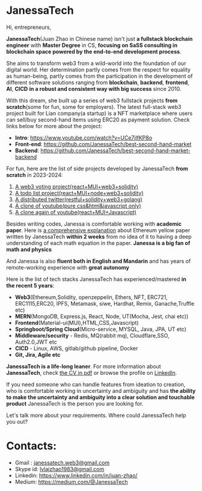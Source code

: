 # JanessaTech

Hi, entrepreneurs,

**JanessaTech**(Juan Zhao in Chinese name) isn't just **a fullstack blockchain engineer** with **Master Degree** in CS, **focusing on SaSS consulting in blockchain space powered by the end-to-end development process**. 

She aims to transform web3 from a wild-world into the foundation of our digital world. Her determination partly comes from the respect for equality as human-being, partly comes from the participation in the development of different software solutions ranging from **blockchain**, **backend**, **frontend**, **AI**, **CICD** **in a robust and consistent way with big success** since 2010. 

With this dream, she built up a series of web3 fullstack projects **from scratch**(some for fun, some for employers). The latest full-stack web3 project built for Lian company(a startup) is a NFT marketplace where users can sell/buy second-hand items using ERC20 as payment solution. Check links below for more about the project: 
- **Intro**: https://www.youtube.com/watch?v=UCe7ilfKP8o
- **Front-end**: https://github.com/JanessaTech/best-second-hand-market
- **Backend**: https://github.com/JanessaTech/best-second-hand-market-backend

For fun, here are the list of side projects developed by JanessaTech **from scratch** in 2023-2024:
1. [A web3 voting project(react+MUI+web3+solidity)](https://github.com/JanessaTech/exercises/tree/master/blockchain/my-dpps-home/my-voting)
2. [A todo list project(react+MUI+node+web3+solidity)](https://github.com/JanessaTech/exercises/tree/master/blockchain/my-dpps-home/todo)
3. [A distributed twitter(restful+solidity+web3+golang)](https://github.com/JanessaTech/mytwitter)
4. [A clone of youtube(pure css&html&javascript only)](https://github.com/JanessaTech/exercises/tree/master/css%2Bdiv/dummy-youtube)
5. [A clone again of youtube(react+MUI+Javascript)](https://github.com/JanessaTech/mui-youtube)


Besides writing codes, Janessa is comfortable working with **academic paper**. Here is [a comprehensive explanation](https://drive.google.com/file/d/1pUqBUUE4f-biyxiKqXWDjjLmK28HQGo8/view?usp=drive_link) about Ethereum yellow paper written by JanessaTech **within 2 weeks** from no idea of it to having a deep understanding of each math equation in the paper. **Janessa is a big fan of math and physics**

And Janessa is also **fluent both in English and Mandarin** and has years of remote-working experience with **great autonomy**

Here is the list of tech stacks JanessaTech has experienced/mastered **in the recent 5 years**:
- **Web3**(Ethereum,Solidity, openzeppelin, Ethers, NFT, ERC721, ERC1115,ERC20, IPFS, Metamask, siwe, Hardhat, Remix, Ganache,Truffle etc)
- **MERN**(MongoDB, Express.js, React, Node, UT(Mocha, Jest, chai etc))
- **Frontend**(Material-ui(MUI),HTML,CSS,Javascript)
- **Springboot/Spring Cloud**(Micro-service, MYSQL, Java, JPA, UT etc)
- **Middleware/security** - Redis, MQ(rabbit mq), Cloudflare,SSO, Auth2.0,JWT etc
- **CICD** - Linux, AWS, gitlab/github pipeline, Docker
- **Git, Jira, Agile etc**

**JanessaTech is a life-long leaner**. For more information about **JanessaTech**, check [the CV in pdf](https://drive.google.com/file/d/1yqFoL35ed_PnTi03BR_2zsL3b7Ta0f4a/view?usp=drive_link) or browse the profile on [LinkedIn](https://www.linkedin.com/in/juan-zhao/).

If you need someone who can handle features from ideation to creation, who is comfortable working in uncertainty and ambiguity and has **the ability to make the uncertainty and ambiguity into a clear solution and touchable product**
JanessaTech is the person you are looking for.

Let's talk more about your requirements. Where could JanessaTech help you out?

# Contacts: 
- Gmail : janessatech.web3@gmail.com
- Skype id: lvlajzhao1983@gmail.com
- Linkedin: https://www.linkedin.com/in/juan-zhao/
- Medium: https://medium.com/@JanessaTech

